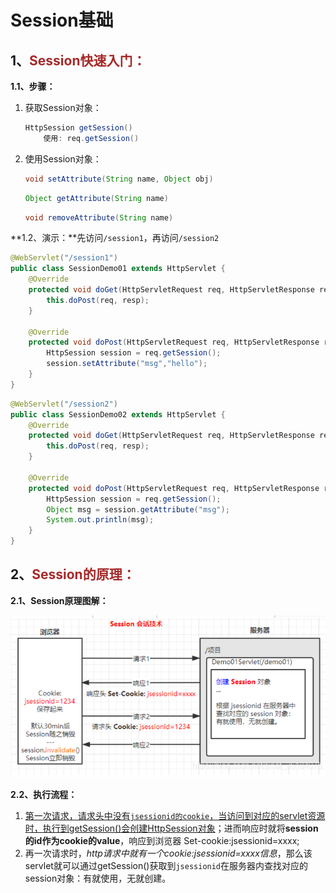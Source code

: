 # Session基础

## 1、<span style="color:brown">Session快速入门：</span>

**1.1、步骤：**

1. 获取Session对象：

   ```java
   HttpSession getSession()
       使用: req.getSession()
   ```

2. 使用Session对象：

   ```java
   void setAttribute(String name, Object obj)
   ```
   
   ```java
   Object getAttribute(String name)
   ```
   
   ```java
   void removeAttribute(String name)
   ```
   

**1.2、演示：**先访问`/session1`，再访问`/session2`

```java
@WebServlet("/session1")
public class SessionDemo01 extends HttpServlet {
    @Override
    protected void doGet(HttpServletRequest req, HttpServletResponse resp) throws ServletException, IOException {
        this.doPost(req, resp);
    }

    @Override
    protected void doPost(HttpServletRequest req, HttpServletResponse resp) throws ServletException, IOException {
        HttpSession session = req.getSession();
        session.setAttribute("msg","hello");
    }
}
```

```java
@WebServlet("/session2")
public class SessionDemo02 extends HttpServlet {
    @Override
    protected void doGet(HttpServletRequest req, HttpServletResponse resp) throws ServletException, IOException {
        this.doPost(req, resp);
    }

    @Override
    protected void doPost(HttpServletRequest req, HttpServletResponse resp) throws ServletException, IOException {
        HttpSession session = req.getSession();
        Object msg = session.getAttribute("msg");
        System.out.println(msg);
    }
}
```



## 2、<span style="color:brown">Session的原理：</span>

**2.1、Session原理图解：**

![image-20220624171824365](https://raw.githubusercontent.com/root-bine/image/main/Typora-image/Session%E5%8E%9F%E7%90%86.png)

**2.2、执行流程：**

1. <u>第一次请求，请求头中没有`jsessionid的cookie`，当访问到对应的servlet资源时，执行到getSession()会创建HttpSession对象</u>；进而响应时就将**session的id作为cookie的value**，响应到浏览器 Set-cookie:jsessionid=xxxx;
2. 再一次请求时，*http请求中就有一个cookie:jsessionid=xxxx信息*，那么该servlet就可以通过getSession()获取到`jsessionid`在服务器内查找对应的session对象：有就使用，无就创建。
